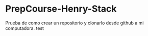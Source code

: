 # PrepCourse-Henry-Stack
Prueba de como crear un repositorio y clonarlo desde github a mi computadora.
test